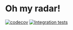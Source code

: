 # Oh my radar!

[![codecov](https://codecov.io/gh/frontendphil/oh-my-radar/branch/main/graph/badge.svg?token=V44KSSG6GW)](https://codecov.io/gh/frontendphil/oh-my-radar)
[![Integration tests](https://github.com/frontendphil/oh-my-radar/actions/workflows/test.yml/badge.svg)](https://github.com/frontendphil/oh-my-radar/actions/workflows/test.yml)
